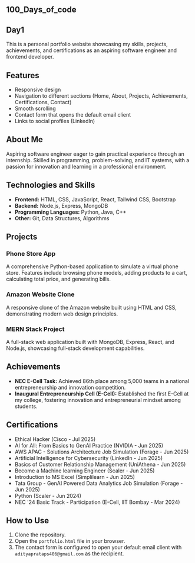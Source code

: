 ## 100_Days_of_code 
## Day1

This is a personal portfolio website showcasing my skills, projects, achievements, and certifications as an aspiring software engineer and frontend developer.

## Features

*   Responsive design
*   Navigation to different sections (Home, About, Projects, Achievements, Certifications, Contact)
*   Smooth scrolling
*   Contact form that opens the default email client
*   Links to social profiles (LinkedIn)

## About Me

Aspiring software engineer eager to gain practical experience through an internship. Skilled in programming, problem-solving, and IT systems, with a passion for innovation and learning in a professional environment.

## Technologies and Skills

*   **Frontend:** HTML, CSS, JavaScript, React, Tailwind CSS, Bootstrap
*   **Backend:** Node.js, Express, MongoDB
*   **Programming Languages:** Python, Java, C++
*   **Other:** Git, Data Structures, Algorithms

## Projects

### Phone Store App
A comprehensive Python-based application to simulate a virtual phone store. Features include browsing phone models, adding products to a cart, calculating total price, and generating bills.

### Amazon Website Clone
A responsive clone of the Amazon website built using HTML and CSS, demonstrating modern web design principles.

### MERN Stack Project
A full-stack web application built with MongoDB, Express, React, and Node.js, showcasing full-stack development capabilities.

## Achievements

*   **NEC E-Cell Task:** Achieved 86th place among 5,000 teams in a national entrepreneurship and innovation competition.
*   **Inaugural Entrepreneurship Cell (E-Cell):** Established the first E-Cell at my college, fostering innovation and entrepreneurial mindset among students.

## Certifications

*   Ethical Hacker (Cisco - Jul 2025)
*   AI for All: From Basics to GenAI Practice (NVIDIA - Jun 2025)
*   AWS APAC - Solutions Architecture Job Simulation (Forage - Jun 2025)
*   Artificial Intelligence for Cybersecurity (LinkedIn - Jun 2025)
*   Basics of Customer Relationship Management (UniAthena - Jun 2025)
*   Become a Machine learning Engineer (Scaler - Jun 2025)
*   Introduction to MS Excel (Simplilearn - Jun 2025)
*   Tata Group - GenAI Powered Data Analytics Job Simulation (Forage - Jun 2025)
*   Python (Scaler - Jun 2024)
*   NEC '24 Basic Track - Participation (E-Cell, IIT Bombay - Mar 2024)

## How to Use

1.  Clone the repository.
2.  Open the `portfolio.html` file in your browser.
3.  The contact form is configured to open your default email client with `adityaprataps406@gmail.com` as the recipient.
